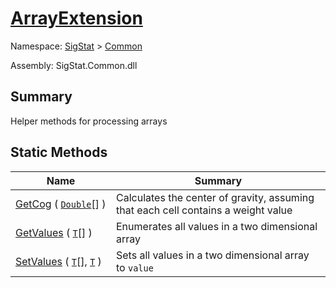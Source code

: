 # [ArrayExtension](./ArrayExtension.md)

Namespace: [SigStat]() > [Common](./README.md)

Assembly: SigStat.Common.dll

## Summary
Helper methods for processing arrays

## Static Methods

| Name<span><div><a href="#"><img width=225></a></div></span> | Summary<div><a href="#"><img width=525></a></div> | 
| --- | --- | 
| [GetCog](./Methods/ArrayExtension--GetCog.md) ( [`Double`](https://docs.microsoft.com/en-us/dotnet/api/System.Double)[] ) | Calculates the center of gravity, assuming that each cell contains  a weight value | 
| [GetValues](./Methods/ArrayExtension--GetValues.md) ( [`T`](./ArrayExtension.md)[] ) | Enumerates all values in a two dimensional array | 
| [SetValues](./Methods/ArrayExtension--SetValues.md) ( [`T`](./ArrayExtension.md)[], [`T`](./ArrayExtension.md) ) | Sets all values in a two dimensional array to `value` | 


